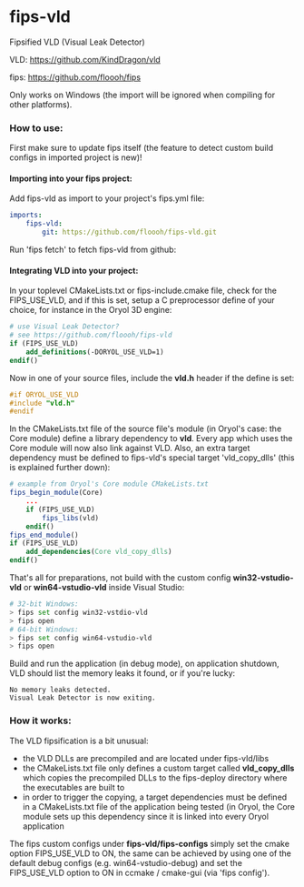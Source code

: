 # fips-vld
Fipsified VLD (Visual Leak Detector)

VLD: https://github.com/KindDragon/vld

fips: https://github.com/floooh/fips

Only works on Windows (the import will be ignored when compiling for
other platforms).

### How to use:

First make sure to update fips itself (the feature to detect 
custom build configs in imported project is new)!

#### Importing into your fips project:

Add fips-vld as import to your project's fips.yml file:

```yaml
imports:
    fips-vld:
        git: https://github.com/floooh/fips-vld.git
```

Run 'fips fetch' to fetch fips-vld from github:

#### Integrating VLD into your project:

In your toplevel CMakeLists.txt or fips-include.cmake file, check for the 
FIPS\_USE\_VLD, and if this is set, setup a C preprocessor define of your
choice, for instance in the Oryol 3D engine:

```cmake
# use Visual Leak Detector?
# see https://github.com/floooh/fips-vld
if (FIPS_USE_VLD)
    add_definitions(-DORYOL_USE_VLD=1)
endif()
```

Now in one of your source files, include the **vld.h** header if the define
is set:

```cpp
#if ORYOL_USE_VLD
#include "vld.h"
#endif
```

In the CMakeLists.txt file of the source file's module (in Oryol's case: the 
Core module) define a library dependency to **vld**. Every app which uses the
Core module will now also link against VLD. Also, an extra target dependency
must be defined to fips-vld's special target 'vld\_copy\_dlls' (this is explained
further down):

```cmake
# example from Oryol's Core module CMakeLists.txt
fips_begin_module(Core)
    ...
    if (FIPS_USE_VLD)
        fips_libs(vld)
    endif()
fips_end_module()
if (FIPS_USE_VLD)
    add_dependencies(Core vld_copy_dlls)
endif()
```

That's all for preparations, not build with the custom config
**win32-vstudio-vld** or **win64-vstudio-vld** inside Visual Studio:

```bash
# 32-bit Windows:
> fips set config win32-vstdio-vld
> fips open
# 64-bit Windows:
> fips set config win64-vstudio-vld
> fips open
```

Build and run the application (in debug mode), on application shutdown, 
VLD should list the memory leaks it found, or if you're lucky:

```
No memory leaks detected.
Visual Leak Detector is now exiting.
```

### How it works:

The VLD fipsification is a bit unusual:

- the VLD DLLs are precompiled and are located under fips-vld/libs
- the CMakeLists.txt file only defines a custom target called **vld\_copy\_dlls** 
which copies the precompiled DLLs to the fips-deploy directory where the
executables are built to
- in order to trigger the copying, a target dependencies must be defined
in a CMakeLists.txt file of the application being tested (in Oryol, the
Core module sets up this dependency since it is linked into every Oryol
application

The fips custom configs under **fips-vld/fips-configs** simply set the
cmake option FIPS\_USE\_VLD to ON, the same can be achieved by using
one of the default debug configs (e.g. win64-vstudio-debug) and 
set the FIPS\_USE\_VLD option to ON in ccmake / cmake-gui (via 'fips config').

